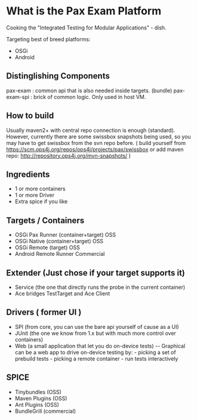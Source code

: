 What is the Pax Exam Platform
================================
Cooking the "Integrated Testing for Modular Applications" - dish.

Targeting best of breed platforms:
- OSGi
- Android

Distinglishing Components
----------------
pax-exam : common api that is also needed inside targets. (bundle)
pax-exam-spi : brick of common logic. Only used in host VM.

How to build
----------------
Usually maven2+ with central repo connection is enough (standard).
However, currently there are some swissbox snapshots being used, so you may have to get swissbox from the svn repo before.
( build yourself from https://scm.ops4j.org/repos/ops4j/projects/pax/swissbox or add maven repo: http://repository.ops4j.org/mvn-snapshots/ )

Ingredients
----------------
 * 1 or more containers
 * 1 or more Driver
 * Extra spice if you like

Targets / Containers
----------------
  * OSGi Pax Runner (container+target) OSS
  * OSGi Native (container+target) OSS
  * OSGi Remote (target) OSS
  * Android Remote Runner Commercial

Extender (Just chose if your target supports it)
----------------
  * Service (the one that directly runs the probe in the current container)
  * Ace bridges TestTarget and Ace Client

Drivers ( former UI )
----------------
  * SPI (from core, you can use the bare api yourself of cause as a UI)
  * JUnit (the one we know from 1.x but with much more control over containers)
  * Web (a small application that let you do on-device tests)
     -- Graphical can be a web app to drive on-device testing by:
        - picking a set of prebuild tests
        - picking a remote container
        - run tests interactively

SPICE
----------------
  * Tinybundles (OSS)
  * Maven Plugins (OSS)
  * Ant Plugins (OSS)
  * BundleGrill (commercial)